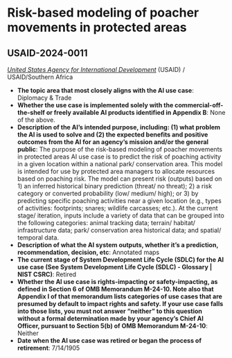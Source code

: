 # Risk-based modeling of poacher movements in protected areas
## USAID-2024-0011
_[United States Agency for International Development](<../3_agency/United States Agency for International Development.md>)_ (USAID) / USAID/Southern Africa


+ **The topic area that most closely aligns with the AI use case**: Diplomacy & Trade
+ **Whether the use case is implemented solely with the commercial-off-the-shelf or freely available AI products identified in Appendix B**: None of the above.
+ **Description of the AI’s intended purpose, including: (1) what problem the AI is used to solve and (2) the expected benefits and positive outcomes from the AI for an agency’s mission and/or the general public**: The purpose of the risk-based modeling of poacher movements in protected areas AI use case is to predict the risk of poaching activity in a given location within a national park/ conservation area. This model is intended for use by protected area managers to allocate resources based on poaching risk. The model can present risk (outputs) based on 1) an inferred historical binary prediction (threat/ no threat); 2) a risk category or converted probability (low/ medium/ high); or 3) by predicting specific poaching activities near a given location (e.g., types of activities: footprints; snares; wildlife carcasses; etc.). At the current stage/ iteration, inputs include a variety of data that can be grouped into the following categories: animal tracking data; terrain/ habitat/ infrastructure data; park/ conservation area historical data; and spatial/ temporal data.
+ **Description of what the AI system outputs, whether it’s a prediction, recommendation, decision, etc**: Annotated maps
+ **The current stage of System Development Life Cycle (SDLC) for the AI use case (See System Development Life Cycle (SDLC) - Glossary | NIST CSRC)**: Retired
+ **Whether the AI use case is rights-impacting or safety-impacting, as defined in Section 6 of OMB Memorandum M-24-10. Note also that Appendix I of that memorandum lists categories of use cases that are presumed by default to impact rights and safety. If your use case falls into those lists, you must not answer “neither” to this question without a formal determination made by your agency’s Chief AI Officer, pursuant to Section 5(b) of OMB Memorandum M-24-10**: Neither
+ **Date when the AI use case was retired or began the process of retirement**: 7/14/1905